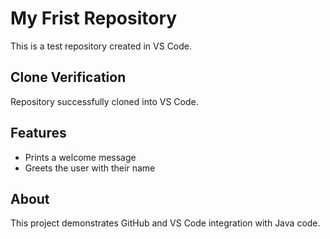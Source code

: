 # My Frist Repository
This is a test repository created in VS Code.

## Clone Verification
Repository successfully cloned into VS Code.

## Features
- Prints a welcome message
- Greets the user with their name
## About
This project demonstrates GitHub and VS Code integration with Java code.